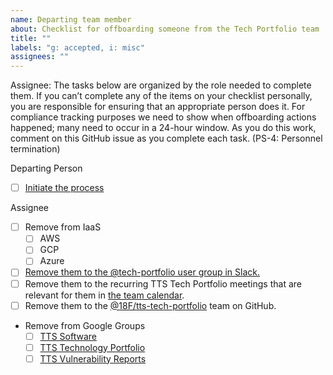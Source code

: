 ```yaml
---
name: Departing team member
about: Checklist for offboarding someone from the Tech Portfolio team
title: ""
labels: "g: accepted, i: misc"
assignees: ""
---
```


Assignee: The tasks below are organized by the role needed to complete them. If you canʼt complete
any of the items on your checklist personally, you are responsible for ensuring that an appropriate person
does it.
For compliance tracking purposes we need to show when offboarding actions happened; many need to
occur in a 24-hour window. As you do this work, comment on this GitHub issue as you complete each
task. (PS-4: Personnel termination)

Departing Person
- [ ] [Initiate the process](https://handbook.tts.gsa.gov/leaving-tts/)

Assignee
- [ ] Remove from IaaS
  - [ ] AWS
  - [ ] GCP
  - [ ] Azure 
- [ ] [Remove them to the @tech-portfolio user group in Slack.](https://get.slack.help/hc/en-us/articles/212906697-User-Groups#edit-a-user-group)
- [ ] Remove them to the recurring TTS Tech Portfolio meetings that are relevant for them in [the team calendar](https://calendar.google.com/calendar?cid=Z3NhLmdvdl82aDI5YnF1ZGx0NGVoZTVzOWswOGlmdGZxMEBncm91cC5jYWxlbmRhci5nb29nbGUuY29t).
- [ ] Remove them to the [@18F/tts-tech-portfolio](https://github.com/orgs/18F/teams/tts-tech-portfolio) team on GitHub.
- Remove from Google Groups
  - [ ] [TTS Software](https://groups.google.com/a/gsa.gov/forum/#!managemembers/tts-software/add)
  - [ ] [TTS Technology Portfolio](https://groups.google.com/a/gsa.gov/forum/#!managemembers/devops/add)
  - [ ] [TTS Vulnerability Reports](https://groups.google.com/a/gsa.gov/forum/#!managemembers/tts-vulnerability-reports/add)
